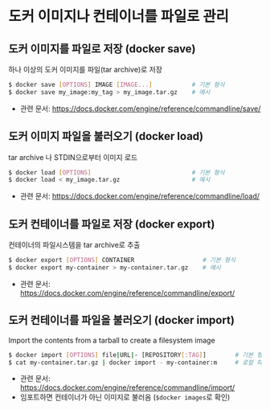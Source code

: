 # 도커 이미지나 컨테이너를 파일로 관리

## 도커 이미지를 파일로 저장 (docker save)
하나 이상의 도커 이미지를 파일(tar archive)로 저장
```bash
$ docker save [OPTIONS] IMAGE [IMAGE...]           # 기본 형식
$ docker save my_image:my_tag > my_image.tar.gz    # 예시
```
- 관련 문서: https://docs.docker.com/engine/reference/commandline/save/

## 도커 이미지 파일을 불러오기 (docker load)
tar archive 나 STDIN으로부터 이미지 로드
```bash
$ docker load [OPTIONS]                            # 기본 형식
$ docker load < my_image.tar.gz                    # 예시
```
- 관련 문서: https://docs.docker.com/engine/reference/commandline/load/


## 도커 컨테이너를 파일로 저장 (docker export)
컨테이너의 파일시스템을 tar archive로 추출
```bash
$ docker export [OPTIONS] CONTAINER                   # 기본 형식
$ docker export my-container > my-container.tar.gz    # 예시
```
- 관련 문서: https://docs.docker.com/engine/reference/commandline/export/

## 도커 컨테이너를 파일을 불러오기 (docker import)
Import the contents from a tarball to create a filesystem image
```bash
$ docker import [OPTIONS] file|URL|- [REPOSITORY[:TAG]]        # 기본 형식
$ cat my-container.tar.gz | docker import - my-container:m     # 로컬 파일 임포트
```
- 관련 문서: https://docs.docker.com/engine/reference/commandline/import/
- 임포트하면 컨테이너가 아닌 이미지로 불러옴 (`$docker images`로 확인)
